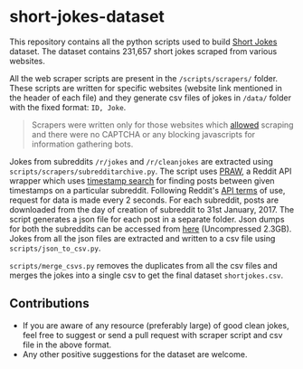 # short-jokes-dataset

This repository contains all the python scripts used to build [Short Jokes](https://www.kaggle.com/abhinavmoudgil95/short-jokes) dataset. The dataset contains 231,657 short jokes scraped from various websites. 

All the web scraper scripts are present in the `/scripts/scrapers/` folder. These scripts are written for specific websites (website link mentioned in the header of each file) and they generate csv files of jokes in `/data/` folder with the fixed format: `ID, Joke`. 

> Scrapers were written only for those websites which [allowed](https://en.onpage.org/free-tools/robots-txt/) scraping and there were no CAPTCHA or any blocking javascripts for information gathering bots.


Jokes from subreddits `/r/jokes` and `/r/cleanjokes` are extracted using `scripts/scrapers/subredditarchive.py`. The script uses [PRAW](https://praw.readthedocs.io/en/latest/), a Reddit API wrapper  which uses [timestamp search](https://www.reddit.com/wiki/search#wiki_cloudsearch_syntax) for finding posts between given timestamps on a particular subreddit. Following Reddit's [API terms](https://www.reddit.com/wiki/api-terms) of use, request for data is made every 2 seconds. For each subreddit, posts are downloaded from the day of creation of subreddit to 31st January, 2017. The script generates a json file for each post in a separate folder. Json dumps for both the subreddits can be accessed from [here](https://www.mediafire.com/folder/7jj7iemb69shh/Reddit_Dumps)  (Uncompressed 2.3GB). Jokes from all the json files are extracted and written to a csv file using `scripts/json_to_csv.py`. 

`scripts/merge_csvs.py` removes the duplicates from all the csv files and merges the jokes into a single csv to get the final dataset `shortjokes.csv`. 

## Contributions
* If you are aware of any resource (preferably large) of good clean jokes, feel free to suggest or send a pull request with scraper script and csv file in the above format.
* Any other positive suggestions for the dataset are welcome. 
